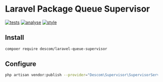 # Laravel Package Queue Supervisor

[![tests](https://github.com/descom-es/laravel-queue-supervisor/actions/workflows/tests.yml/badge.svg)](https://github.com/descom-es/laravel-queue-supervisor/actions/workflows/tests.yml)
[![analyse](https://github.com/descom-es/laravel-queue-supervisor/actions/workflows/analyse.yml/badge.svg)](https://github.com/descom-es/laravel-queue-supervisor/actions/workflows/analyse.yml)
[![style](https://github.com/descom-es/laravel-queue-supervisor/actions/workflows/style.yml/badge.svg)](https://github.com/descom-es/laravel-queue-supervisor/actions/workflows/style.yml)

## Install

```sh
compoer require descom/laravel-queue-supervisor
```

## Configure

```sh
php artisan vendor:publish --provider="Descom\Supervisor\SupervisorServiceProvider" --tag="config"
```
